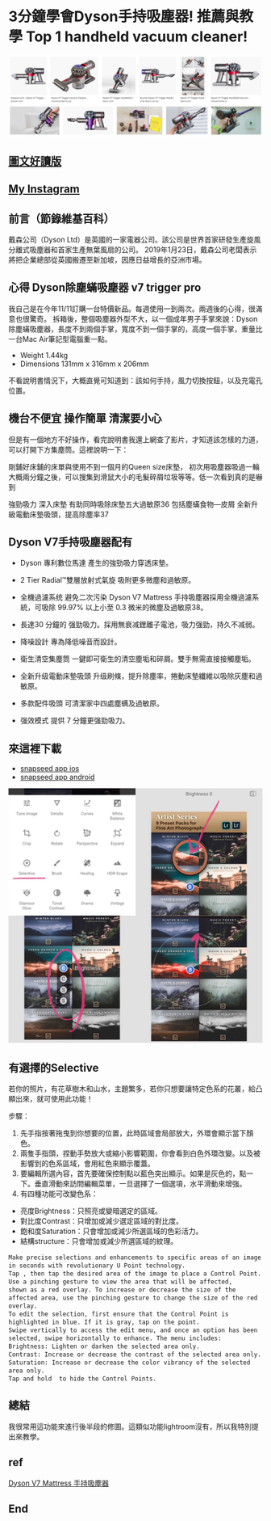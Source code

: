 # 3分鐘學會Dyson手持吸塵器! 推薦與教學 Top 1 handheld vacuum cleaner!
![f1](https://github.com/HCH1/blog/blob/master/fig/dyson1.png)

## [圖文好讀版](https://medium.com/@sean101/3%E5%88%86%E9%90%98%E5%AD%B8%E4%BF%AE%E5%9C%96%E8%BB%9F%E9%AB%94snapseed%E6%8E%A8%E8%96%A6%E8%88%87%E6%95%99%E5%AD%B8-2019%E9%80%A3%E8%BC%89-one-of-the-best-photo-filter-app-81fd8e48e99c)

## [My Instagram](https://www.instagram.com/redbox111)

## 前言（節錄維基百科）
戴森公司（Dyson Ltd）是英國的一家電器公司。該公司是世界首家研發生產旋風分離式吸塵器和首家生產無葉風扇的公司。
2019年1月23日，戴森公司老闆表示將把企業總部從英國搬遷至新加坡，因應日益增長的亞洲市場。

## 心得 Dyson除塵蟎吸塵器 v7 trigger pro
我自己是在今年11/11訂購一台特價新品。每週使用一到兩次。兩週後的心得，很滿意也很驚奇。
拆箱後，整個吸塵器外型不大，以一個成年男子手掌來說：Dyson除塵蟎吸塵器，長度不到兩個手掌，寬度不到一個手掌的，高度一個手掌，重量比一台Mac Air筆記型電腦重一點。

- Weight 1.44kg
- Dimensions 131mm x 316mm x 206mm

不看說明書情況下，大概直覺可知道到：該如何手持，風力切換按鈕，以及充電孔位置。

## 機台不便宜 操作簡單 清潔要小心
但是有一個地方不好操作，看完說明書我還上網查了影片，才知道該怎樣的力道，可以打開下方集塵筒。這裡說明一下：



剛鋪好床鋪的床單與使用不到一個月的Queen size床墊，
初次用吸塵器吸過一輪大概兩分鐘之後，可以搜集到滑鼠大小的毛髮碎屑垃圾等等。低一次看到真的是嚇到

強勁吸力 深入床墊
有助同時吸除床墊五大過敏原36
包括塵蟎食物—皮屑
全新升級電動床墊吸頭，提高除塵率37



## Dyson V7手持吸塵器配有

- Dyson 專利數位馬達
產生的強勁吸力穿透床墊。

- 2 Tier Radial™雙層放射式氣旋
吸附更多微塵和過敏原。

- 全機過濾系统 避免二次污染
Dyson V7 Mattress 手持吸塵器採用全機過濾系統，可吸除 99.97% 以上小至 0.3 微米的微塵及過敏原38。

- 長達30 分鐘的
强勁吸力。採用無衰减鋰離子電池，吸力强勁，持久不减弱。

- 降噪設計
專為降低噪音而設計。

- 衛生清空集塵筒
一鍵即可衛生的清空塵垢和碎屑。雙手無需直接接觸塵垢。

- 全新升级電動床墊吸頭
升级刷條，提升除塵率，捲動床墊纖維以吸除灰塵和過敏原。

- 多款配件吸頭
可清潔家中四處塵螨及過敏原。

- 强效模式
提供 7 分鐘更强勁吸力。


## 來這裡下載
- [snapseed app ios](https://apps.apple.com/sg/app/snapseed/id439438619)
- [snapseed app android](https://play.google.com/store/apps/details?id=com.niksoftware.snapseed&hl=en_SG)

![f1](https://github.com/HCH1/blog/blob/master/fig/app31.jpg)

## 有選擇的Selective
若你的照片，有花草樹木和山水，主題繁多，若你只想要讓特定色系的花叢，給凸顯出來，就可使用此功能！

步驟：
1. 先手指按著拖曳到你想要的位置，此時區域會局部放大，外環會顯示當下顏色。
2. 兩隻手指頭，捏動手勢放大或縮小影響範圍，你會看到白色外環改變。以及被影響到的色系區域，會用紅色來顯示覆蓋。
3. 要編輯所選內容，首先要確保控制點以藍色突出顯示。如果是灰色的，點一下。垂直滑動來訪問編輯菜單，一旦選擇了一個選項，水平滑動來增強。
4. 有四種功能可改變色系：
- 亮度Brightness：只照亮或變暗選定的區域。
- 對比度Contrast：只增加或減少選定區域的對比度。
- 飽和度Saturation：只會增加或減少所選區域的色彩活力。
- 結構structure：只會增加或減少所選區域的紋理。

```
Make precise selections and enhancements to specific areas of an image in seconds with revolutionary U Point technology. 
Tap , then tap the desired area of the image to place a Control Point. Use a pinching gesture to view the area that will be affected, 
shown as a red overlay. To increase or decrease the size of the affected area, use the pinching gesture to change the size of the red overlay.
To edit the selection, first ensure that the Control Point is highlighted in blue. If it is gray, tap on the point. 
Swipe vertically to access the edit menu, and once an option has been selected, swipe horizontally to enhance. The menu includes:
Brightness: Lighten or darken the selected area only.
Contrast: Increase or decrease the contrast of the selected area only.
Saturation: Increase or decrease the color vibrancy of the selected area only.
Tap and hold  to hide the Control Points.
```

## 總結
我很常用這功能來進行後半段的修圖。這類似功能lightroom沒有，所以我特別提出來教學。

## ref
[Dyson V7 Mattress 手持吸塵器](https://www.dyson.tw/vacuums/handheld-vacuums/v7-handheld/mattress.aspx)

## End
